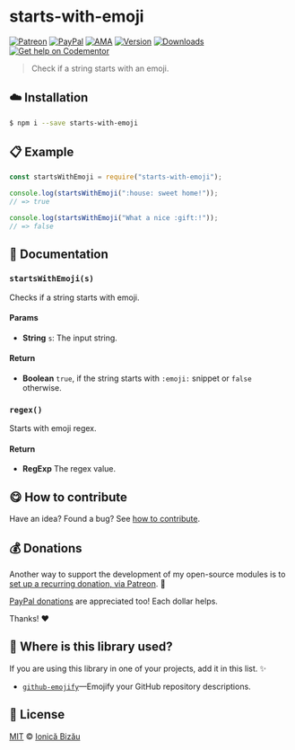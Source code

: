 
# starts-with-emoji

 [![Patreon](https://img.shields.io/badge/Support%20me%20on-Patreon-%23e6461a.svg)][paypal-donations] [![PayPal](https://img.shields.io/badge/%24-paypal-f39c12.svg)][paypal-donations] [![AMA](https://img.shields.io/badge/ask%20me-anything-1abc9c.svg)](https://github.com/IonicaBizau/ama) [![Version](https://img.shields.io/npm/v/starts-with-emoji.svg)](https://www.npmjs.com/package/starts-with-emoji) [![Downloads](https://img.shields.io/npm/dt/starts-with-emoji.svg)](https://www.npmjs.com/package/starts-with-emoji) [![Get help on Codementor](https://cdn.codementor.io/badges/get_help_github.svg)](https://www.codementor.io/johnnyb?utm_source=github&utm_medium=button&utm_term=johnnyb&utm_campaign=github)

> Check if a string starts with an emoji.

## :cloud: Installation

```sh
$ npm i --save starts-with-emoji
```


## :clipboard: Example



```js
const startsWithEmoji = require("starts-with-emoji");

console.log(startsWithEmoji(":house: sweet home!"));
// => true

console.log(startsWithEmoji("What a nice :gift:!"));
// => false
```

## :memo: Documentation


### `startsWithEmoji(s)`
Checks if a string starts with emoji.

#### Params
- **String** `s`: The input string.

#### Return
- **Boolean** `true`, if the string starts with `:emoji:` snippet or `false` otherwise.

### `regex()`
Starts with emoji regex.

#### Return
- **RegExp** The regex value.



## :yum: How to contribute
Have an idea? Found a bug? See [how to contribute][contributing].

## :moneybag: Donations

Another way to support the development of my open-source modules is
to [set up a recurring donation, via Patreon][patreon]. :rocket:

[PayPal donations][paypal-donations] are appreciated too! Each dollar helps.

Thanks! :heart:

## :dizzy: Where is this library used?
If you are using this library in one of your projects, add it in this list. :sparkles:


 - [`github-emojify`](https://github.com/IonicaBizau/github-emojifiy#readme)—Emojify your GitHub repository descriptions.

## :scroll: License

[MIT][license] © [Ionică Bizău][website]

[patreon]: https://www.patreon.com/ionicabizau
[paypal-donations]: https://www.paypal.com/cgi-bin/webscr?cmd=_s-xclick&hosted_button_id=RVXDDLKKLQRJW
[donate-now]: http://i.imgur.com/6cMbHOC.png

[license]: http://showalicense.com/?fullname=Ionic%C4%83%20Biz%C4%83u%20%3Cbizauionica%40gmail.com%3E%20(http%3A%2F%2Fionicabizau.net)&year=2015#license-mit
[website]: http://ionicabizau.net
[contributing]: /CONTRIBUTING.md
[docs]: /DOCUMENTATION.md
